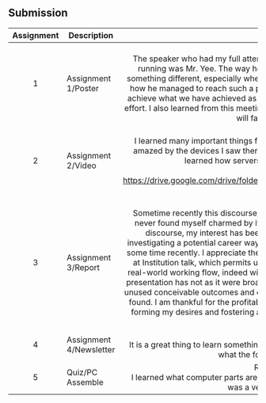 ## Submission
| Assignment | Description  | Reflection |
| :-----: |  ------ | :-----: | 
| 1 | Assignment 1/Poster | Reflection 1 <br> The speaker who had my full attention and growing enthusiasm to hit the ground running was Mr. Yee. The way he spoke and his enthusiasm made me think of something different, especially when he told me about his wealth of experience and how he managed to reach such a powerful position. He has a big heart. It helps us achieve what we have achieved as quickly as possible and with the least amount of effort. I also learned from this meeting that if you do not start self-learning early, you will face difficulties later. | 
| 2 | Assignment 2/Video | Reflection 2 <br>  I learned many important things for myself when we visited UTM DIGITAL. I was amazed by the devices I saw there. There are many servers and networks. I also learned how servers work and how to connect them.           <br> Video Link <br> https://drive.google.com/drive/folders/1Dq5C8PDExWydHJ8A3ihGCFXFyW6USKns?usp=sharing |
| 3 | Assignment 3/Report | Reflection 3 <br> Sometime recently this discourse, the term "analytics" was new to me, and I had never found myself charmed by it. In any case, taking after this shrewd industry discourse, my interest has been provoked, and I discover myself drawn to investigating a potential career way in analytics—a prospect I hadn't considered for some time recently. I appreciate the opportunity given by the scholarly environment at Institution talk, which permits understudies like me to pick up presentations to real-world working flow, indeed within the early stages of our scholarly travel. This presentation has not as it were broadened my understanding but has too opened up unused conceivable outcomes and career roads that I might not have something else found. I am thankful for the profitable bits of knowledge and points of view shared, forming my desires and fostering a honest to goodness intrigue within the field of analytics.  | 
| 4 | Assignment 4/Newsletter | Reflection 4 <br>  It is a great thing to learn something new, I learned how to design a newsletter and what the formatting should be like.         |
| 5 | Quiz/PC Assemble | Reflection Quiz <br> I learned what computer parts are and how to disassemble and assemble them. It was a very enjoyable activity.|
